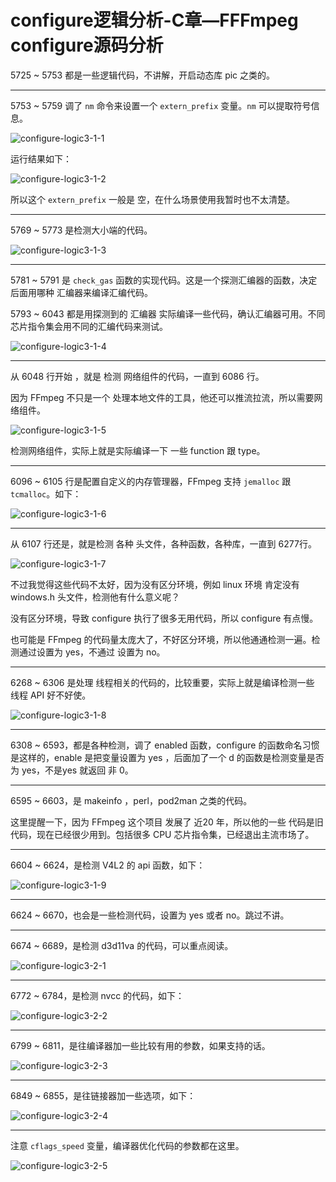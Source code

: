 # configure逻辑分析-C章—FFFmpeg configure源码分析

5725 ~  5753 都是一些逻辑代码，不讲解，开启动态库 pic 之类的。

------

5753 ~ 5759 调了 `nm` 命令来设置一个 `extern_prefix` 变量。`nm` 可以提取符号信息。

![configure-logic3-1-1](configure-logic3\configure-logic3-1-1.png)

运行结果如下：

![configure-logic3-1-2](configure-logic3\configure-logic3-1-2.png)

所以这个 `extern_prefix`  一般是 空，在什么场景使用我暂时也不太清楚。

------

5769 ~ 5773 是检测大小端的代码。

![configure-logic3-1-3](configure-logic3\configure-logic3-1-3.png)

------

5781 ~ 5791 是 `check_gas` 函数的实现代码。这是一个探测汇编器的函数，决定后面用哪种 汇编器来编译汇编代码。

5793 ~ 6043 都是用探测到的 汇编器 实际编译一些代码，确认汇编器可用。不同芯片指令集会用不同的汇编代码来测试。

![configure-logic3-1-4](configure-logic3\configure-logic3-1-4.png)



------

从 6048 行开始 ，就是 检测 网络组件的代码，一直到 6086 行。

因为 FFmpeg 不只是一个 处理本地文件的工具，他还可以推流拉流，所以需要网络组件。

![configure-logic3-1-5](configure-logic3\configure-logic3-1-5.png)

检测网络组件，实际上就是实际编译一下 一些 function 跟 type。

------

6096 ~ 6105 行是配置自定义的内存管理器，FFmpeg 支持 `jemalloc` 跟 `tcmalloc`。如下：

![configure-logic3-1-6](configure-logic3\configure-logic3-1-6.png)

------

从 6107 行还是，就是检测 各种 头文件，各种函数，各种库，一直到 6277行。

![configure-logic3-1-7](configure-logic3\configure-logic3-1-7.png)

不过我觉得这些代码不太好，因为没有区分环境，例如 linux 环境 肯定没有 windows.h 头文件，检测他有什么意义呢？

没有区分环境，导致 configure 执行了很多无用代码，所以 configure 有点慢。

也可能是 FFmpeg 的代码量太庞大了，不好区分环境，所以他通通检测一遍。检测通过设置为 yes，不通过 设置为 no。

------

6268 ~ 6306 是处理 线程相关的代码的，比较重要，实际上就是编译检测一些 线程 API 好不好使。

![configure-logic3-1-8](configure-logic3\configure-logic3-1-8.png)

------

6308 ~ 6593，都是各种检测，调了 enabled 函数，configure 的函数命名习惯是这样的，enable  是把变量设置为 yes ，后面加了一个 d 的函数是检测变量是否为 yes，不是yes 就返回 非 0。

------

6595 ~ 6603，是 makeinfo ，perl，pod2man 之类的代码。

这里提醒一下，因为 FFmpeg 这个项目 发展了 近20 年，所以他的一些 代码是旧代码，现在已经很少用到。包括很多 CPU 芯片指令集，已经退出主流市场了。

------

6604 ~ 6624，是检测 V4L2 的 api 函数，如下：

![configure-logic3-1-9](configure-logic3\configure-logic3-1-9.png)

------

6624 ~ 6670，也会是一些检测代码，设置为 yes 或者 no。跳过不讲。

------

6674 ~ 6689，是检测 d3d11va 的代码，可以重点阅读。

![configure-logic3-2-1](configure-logic3\configure-logic3-2-1.png)

------

6772 ~ 6784，是检测 nvcc 的代码，如下：

![configure-logic3-2-2](configure-logic3\configure-logic3-2-2.png)

------

6799 ~ 6811，是往编译器加一些比较有用的参数，如果支持的话。

![configure-logic3-2-3](configure-logic3\configure-logic3-2-3.png)

------

6849 ~ 6855，是往链接器加一些选项，如下：

![configure-logic3-2-4](configure-logic3\configure-logic3-2-4.png)

------

注意 `cflags_speed` 变量，编译器优化代码的参数都在这里。

![configure-logic3-2-5](configure-logic3\configure-logic3-2-5.png)
